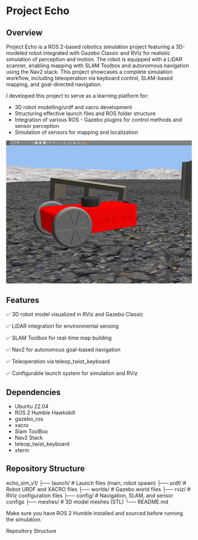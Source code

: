 # Project Echo

## Overview
Project Echo is a ROS 2-based robotics simulation project featuring a 3D-modeled robot integrated with Gazebo Classic and RViz for realistic simulation of perception and motion. The robot is equipped with a LiDAR scanner, enabling mapping with SLAM Toolbox and autonomous navigation using the Nav2 stack. This project showcases a complete simulation workflow, including teleoperation via keyboard control, SLAM-based mapping, and goal-directed navigation.

I developed this project to serve as a learning platform for:
- 3D robot modelling/urdf and xacro development
- Structuring effective launch files and ROS folder structure
- Integration of various ROS - Gazebo plugins for control methods and sensor perception
- Simulation of sensors for mapping and localization

<img src="assets/Screenshot from 2025-08-16 23-43-31.png">

## Features
✅ 3D robot model visualized in RViz and Gazebo Classic

✅ LiDAR integration for environmental sensing

✅ SLAM Toolbox for real-time map building

✅ Nav2 for autonomous goal-based navigation

✅ Teleoperation via teleop_twist_keyboard

✅ Configurable launch system for simulation and RViz

## Dependencies
- Ubuntu 22.04
- ROS 2 Humble Hawksbill
- gazebo_ros
- xacro
- Slam ToolBox
- Nav2 Stack
- teleop_twist_keyboard
- xterm

## Repository Structure
echo_sim_v1/
├── launch/           # Launch files (main, robot spawn)
├── urdf/             # Robot URDF and XACRO files
├── worlds/           # Gazebo world files
├── rviz/             # RViz configuration files
├── config/           # Navigation, SLAM, and sensor configs
├── meshes/           # 3D model meshes (STL)
└── README.md


Make sure you have ROS 2 Humble installed and sourced before running the simulation.

Repository Structure
